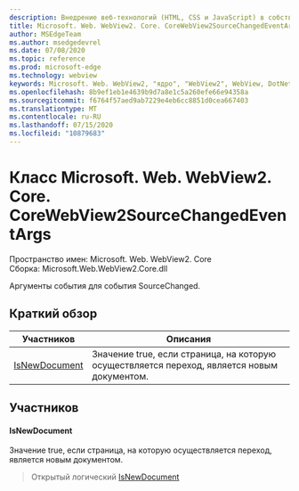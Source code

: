 ```yaml
---
description: Внедрение веб-технологий (HTML, CSS и JavaScript) в собственные приложения с помощью элемента управления Microsoft Edge WebView2
title: Microsoft. Web. WebView2. Core. CoreWebView2SourceChangedEventArgs
author: MSEdgeTeam
ms.author: msedgedevrel
ms.date: 07/08/2020
ms.topic: reference
ms.prod: microsoft-edge
ms.technology: webview
keywords: Microsoft. Web. WebView2, "ядро", "WebView2", WebView, DotNet, WPF, WinForms, App, EDGE, CoreWebView2, CoreWebView2Controller, браузерный элемент управления, EDGE HTML, Microsoft. Web. WebView2
ms.openlocfilehash: 8b9ef1eb1e4639b9d7a8e1c5a260efe66e94358a
ms.sourcegitcommit: f6764f57aed9ab7229e4eb6cc8851d0cea667403
ms.translationtype: MT
ms.contentlocale: ru-RU
ms.lasthandoff: 07/15/2020
ms.locfileid: "10879683"
---
```

# Класс Microsoft. Web. WebView2. Core. CoreWebView2SourceChangedEventArgs 

Пространство имен: Microsoft. Web. WebView2. Core \
Сборка: Microsoft.Web.WebView2.Core.dll

Аргументы события для события SourceChanged.

## Краткий обзор

 Участников                        | Описания
--------------------------------|---------------------------------------------
[IsNewDocument](#isnewdocument) | Значение true, если страница, на которую осуществляется переход, является новым документом.

## Участников

#### IsNewDocument 

Значение true, если страница, на которую осуществляется переход, является новым документом.

> Открытый логический [IsNewDocument](#isnewdocument)

